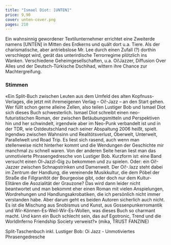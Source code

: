 ```yaml
---
title: "Ismael Díot: [UNTEN]"
price: 9,90
cover: unten-cover.png
pages: 210
---
```


Ein wahnsinnig gewordener Textilunternehmer errichtet eine Zweiterde namens [UNTEN] in Mitten des Erdkerns und quält dort u.a. Tiere. Als der charismatische, aber antriebslose Mr. Lee durch einen Zufall (?) dorthin verschleppt wird, gerät das unterirdische Terrorregime plötzlich ins Wanken. Verschiedene Geheimgesellschaften, u.a. Oi!Jazzer, Diffusion Over Alles und der Deutsch-Türkische Dschihad, wittern ihre Chance zur Machtergreifung.

### Stimmen

«Ein Split-Buch zwischen Leuten aus dem Umfeld des alten Kopfnuss-Verlages, die jetzt mit ihremeigenen Verlag – Oi!-Jazz – an den Start gehen. Wer füllt schon gerne alleine Zellen, also teilen Lustiger Bob und Ismael Diot sich dieses Buch schwesterlich. Ismael Diot schreibt einen neo-futuristischen Roman, der zwischen Betäubungsmitteln und Perspektiven hin und her schwindelt, irgendwie aber im Neo-Punk verbandelt ist und in der TDR, wie Ostdeutschland nach seiner Abspaltung 2006 heißt, spielt. Irgendwo zwischen Wahnsinn und Realitötsverlust, Oberwelt, Unterwelt, Parallelwelt und Road Trip. Es liest sich rasend, auch wenn man stellenweise nicht hinterher kommt und die Wendungen der Geschichte mir manchmal zu schnell waren. Von der anderen Seite heran liest man das unmotivierte Phrasengedresche von Lustiger Bob. Kurzform ist: eine Band versucht einen Ol-Jazzl-Gig zu bekommen und zu spielen. Oder: ein Oi!-Jazzer zwischen Schnapstrinken und Damenwelt. Der Oi!-.lazz steht dabei im Zentrum der Handlung, die vereinende Musikkultur, die dem Pöbel der Straße die Fillgranltöt der Bourgeoise gibt, oder doch nur dem Kultur-Elitären die Asozialität der Grauzone? Das wird dann leider nicht beantwortet und man bekommt eher einen Roman mit vielen Anspielungen, Wordrehungen und Handlungsakrobatiken, die ich persönlich nicht immer verstanden habe. Aber darum geht es beiden Autoren sicherlich auch nicht. Es ist die Mischung aus Snobismus und Kunst, aus Gossenpunkerromantik und Wir-Können-Es-Weil-Wir-Es-Wollen, was dieses Buch so charmant macht. Und kann ein Buch schlecht sein, das auf Egotronic, Trend und die Worldlnferno Friendship Society verweist?» (mika, TRUST FANZINE)

Split-Taschenbuch inkl. Lustiger Bob: Oi Jazz - Unmotiviertes Phrasengedresche
